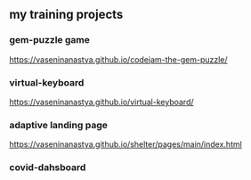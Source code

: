 ## my training projects
### gem-puzzle game
<https://vaseninanastya.github.io/codejam-the-gem-puzzle/>
### virtual-keyboard
<https://vaseninanastya.github.io/virtual-keyboard/>
### adaptive landing page
<https://vaseninanastya.github.io/shelter/pages/main/index.html>
### covid-dahsboard
